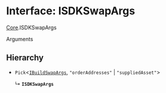# Interface: ISDKSwapArgs

[Core](../modules/Core.md).ISDKSwapArgs

Arguments

## Hierarchy

- `Pick`<[`IBuildSwapArgs`](Core.IBuildSwapArgs.md), ``"orderAddresses"`` \| ``"suppliedAsset"``\>

  ↳ **`ISDKSwapArgs`**
